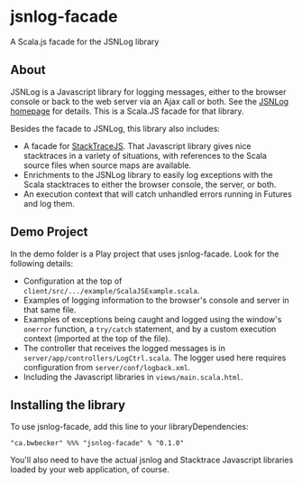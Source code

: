 # jsnlog-facade
A Scala.js facade for the JSNLog library

## About

JSNLog is a Javascript library for logging messages, either to the browser
console or back to the web server via an Ajax call or both.  See
the [JSNLog homepage](http://js.jsnlog.com/) for details.  This is a
Scala.JS facade for that library.

Besides the facade to JSNLog, this library also includes:
* A facade for [StackTraceJS](https://www.stacktracejs.com/#!/docs/stacktrace-js).  That
    Javascript library gives nice stacktraces in a variety of situations, with
    references to the Scala source files when source maps are available.
* Enrichments to the JSNLog library to easily log exceptions with the Scala
    stacktraces to either the browser console, the server, or both.
* An execution context that will catch unhandled errors running in Futures
    and log them.

## Demo Project
In the demo folder is a Play project that uses jsnlog-facade.  Look for the following details:
* Configuration at the top of `client/src/.../example/ScalaJSExample.scala`.
* Examples of logging information to the browser's console and server in that same file.
* Examples of exceptions being caught and logged using the window's `onerror` function,
    a `try/catch` statement, and by a custom execution context (imported at the top of
    the file).
* The controller that receives the logged messages is in `server/app/controllers/LogCtrl.scala`.
  The logger used here requires configuration from `server/conf/logback.xml`.
* Including the Javascript libraries in `views/main.scala.html`.



## Installing the library

To use jsnlog-facade, add this line to your libraryDependencies:
```
"ca.bwbecker" %%% "jsnlog-facade" % "0.1.0"
```

You'll also need to have the actual jsnlog and Stacktrace Javascript libraries loaded
by your web application, of course.

